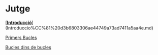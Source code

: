 # Jutge

[**[Introducció](https://jutge.org/problems#)**](Introduccio%CC%81%20d3b6803306ae44749a73ad7411a5aa4e.md)

[Primers Bucles](Primers%20Bucles%20007a3c794f2946fb9ee153954d79629b.md)

[Bucles dins de bucles](Bucles%20dins%20de%20bucles%20480bc731b3de473d82b3ed6e24455cbc.md)